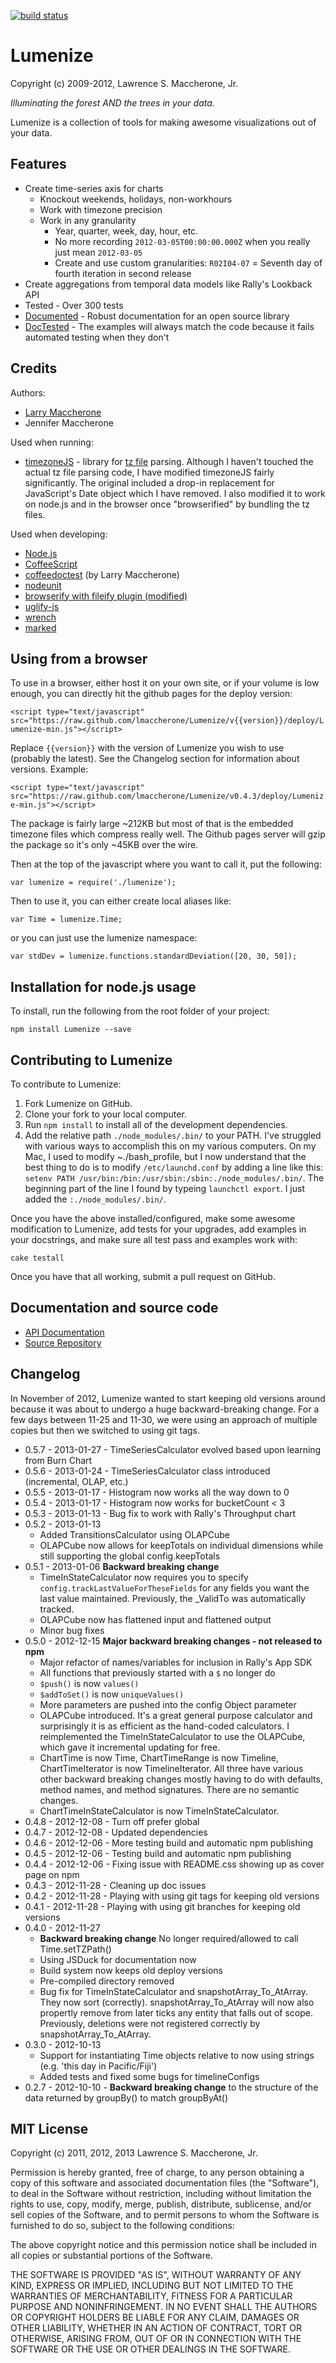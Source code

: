 [![build status](https://secure.travis-ci.org/lmaccherone/Lumenize.png)](http://travis-ci.org/lmaccherone/Lumenize)
# Lumenize #

Copyright (c) 2009-2012, Lawrence S. Maccherone, Jr.

_Illuminating the forest AND the trees in your data._

Lumenize is a collection of tools for making awesome visualizations out of your data.

## Features ##

* Create time-series axis for charts
  * Knockout weekends, holidays, non-workhours
  * Work with timezone precision
  * Work in any granularity
    * Year, quarter, week, day, hour, etc.
    * No more recording `2012-03-05T00:00:00.000Z` when you really just mean `2012-03-05`
    * Create and use custom granularities: `R02I04-07` = Seventh day of fourth iteration in second release
* Create aggregations from temporal data models like Rally's Lookback API
* Tested - Over 300 tests
* [Documented](http://lmaccherone.github.com/Lumenize/docs/Lumenize-docs/index.html) - Robust documentation for an open source library
* [DocTested](https://github.com/lmaccherone/coffeedoctest) - The examples will always match the code because it fails automated testing
   when they don't

## Credits ##

Authors:

* [Larry Maccherone](http://maccherone.com)
* Jennifer Maccherone

Used when running:

* [timezoneJS](https://github.com/mde/timezone-js) - library for [tz file](http://www.twinsun.com/tz/tz-link.htm) parsing. Although I haven't touched the actual tz file parsing code, I have modified timezoneJS fairly significantly. The original included a drop-in replacement for JavaScript's Date object which I have removed. I also modified it to work on node.js and in the browser once "browserified" by bundling the tz files.

Used when developing:

* [Node.js](http://nodejs.org/)
* [CoffeeScript](http://coffeescript.org/)
* [coffeedoctest](https://github.com/lmaccherone/coffeedoctest) (by Larry Maccherone)
* [nodeunit](https://github.com/caolan/nodeunit)
* [browserify with fileify plugin (modified)](https://github.com/substack/node-browserify)
* [uglify-js](https://github.com/mishoo/UglifyJS)
* [wrench](https://github.com/ryanmcgrath/wrench-js)
* [marked](https://github.com/chjj/marked)

## Using from a browser ##

To use in a browser, either host it on your own site, or if your volume is low enough, you can directly hit the github pages for the deploy version:

`<script type="text/javascript" src="https://raw.github.com/lmaccherone/Lumenize/v{{version}}/deploy/Lumenize-min.js"></script>`

Replace `{{version}}` with the version of Lumenize you wish to use (probably the latest). See the Changelog section for information about versions. Example:

`<script type="text/javascript" src="https://raw.github.com/lmaccherone/Lumenize/v0.4.3/deploy/Lumenize-min.js"></script>`

The package is fairly large ~212KB but most of that is the embedded timezone files which compress really well. The Github pages server will gzip the package so it's only ~45KB over the wire.

Then at the top of the javascript where you want to call it, put the following:

`var lumenize = require('./lumenize');`

Then to use it, you can either create local aliases like:

`var Time = lumenize.Time;`

or you can just use the lumenize namespace:

`var stdDev = lumenize.functions.standardDeviation([20, 30, 50]);`
    
## Installation for node.js usage ##

To install, run the following from the root folder of your project:

`npm install Lumenize --save`

## Contributing to Lumenize ##
    
To contribute to Lumenize:

1. Fork Lumenize on GitHub.
2. Clone your fork to your local computer.
3. Run `npm install` to install all of the development dependencies.
4. Add the relative path `./node_modules/.bin/` to your PATH. I've struggled with various ways to accomplish this on my various computers. On my Mac, I used to modify ~./bash_profile, but I now understand that the best thing to do is to modify `/etc/launchd.conf` by adding a line like this: `setenv PATH /usr/bin:/bin:/usr/sbin:/sbin:./node_modules/.bin/`. The beginning part of the line I found by typeing `launchctl export`. I just added the `:./node_modules/.bin/`.

Once you have the above installed/configured, make some awesome modification to Lumenize, add tests for your upgrades, add examples in your docstrings, and make sure all test pass and examples work with:

`cake testall`

Once you have that all working, submit a pull request on GitHub.

## Documentation and source code ##

* [API Documentation](http://lmaccherone.github.com/Lumenize/docs/Lumenize-docs/index.html)
* [Source Repository](https://github.com/lmaccherone/Lumenize)

## Changelog ##

In November of 2012, Lumenize wanted to start keeping old versions around because it was about to undergo a huge backward-breaking change. For a few days between 11-25 and 11-30, we were using an approach of multiple copies but then we switched to using git tags.

* 0.5.7 - 2013-01-27 - TimeSeriesCalculator evolved based upon learning from Burn Chart
* 0.5.6 - 2013-01-24 - TimeSeriesCalculator class introduced (incremental, OLAP, etc.)
* 0.5.5 - 2013-01-17 - Histogram now works all the way down to 0
* 0.5.4 - 2013-01-17 - Histogram now works for bucketCount < 3
* 0.5.3 - 2013-01-13 - Bug fix to work with Rally's Throughput chart
* 0.5.2 - 2013-01-13 
  * Added TransitionsCalculator using OLAPCube
  * OLAPCube now allows for keepTotals on individual dimensions while still supporting
    the global config.keepTotals    
* 0.5.1 - 2013-01-06 **Backward breaking change**
  * TimeInStateCalculator now requires you to specify `config.trackLastValueForTheseFields`
    for any fields you want the last value maintained. Previously, the _ValidTo was 
    automatically tracked.
  * OLAPCube now has flattened input and flattened output
  * Minor bug fixes
* 0.5.0 - 2012-12-15 **Major backward breaking changes - not released to npm**
  * Major refactor of names/variables for inclusion in Rally's App SDK
  * All functions that previously started with a `$` no longer do
  * `$push()` is now `values()`
  * `$addToSet()` is now `uniqueValues()`
  * More parameters are pushed into the config Object parameter
  * OLAPCube introduced. It's a great general purpose calculator and surprisingly it is as
    efficient as the hand-coded calculators. I reimplemented the TimeInStateCalculator
    to use the OLAPCube, which gave it incremental updating for free.
  * ChartTime is now Time, ChartTimeRange is now Timeline, ChartTimeIterator is now 
    TimelineIterator. All three have various other backward breaking changes mostly having to
    do with defaults, method names, and method signatures. There are no semantic changes. 
  * ChartTimeInStateCalculator is now TimeInStateCalculator.
* 0.4.8 - 2012-12-08 - Turn off prefer global
* 0.4.7 - 2012-12-08 - Updated dependencies
* 0.4.6 - 2012-12-06 - More testing build and automatic npm publishing
* 0.4.5 - 2012-12-06 - Testing build and automatic npm publishing
* 0.4.4 - 2012-12-06 - Fixing issue with README.css showing up as cover page on npm
* 0.4.3 - 2012-11-28 - Cleaning up doc issues
* 0.4.2 - 2012-11-28 - Playing with using git tags for keeping old versions
* 0.4.1 - 2012-11-28 - Playing with using git branches for keeping old versions
* 0.4.0 - 2012-11-27
  * **Backward breaking change** No longer required/allowed to call Time.setTZPath()
  * Using JSDuck for documentation now
  * Build system now keeps old deploy versions
  * Pre-compiled directory removed
  * Bug fix for TimeInStateCalculator and snapshotArray_To_AtArray. They now sort (correctly). snapshotArray_To_AtArray will now also 
    propertly remove from later ticks any entity that falls out of scope. Previously, deletions were not registered correctly by
    snapshotArray_To_AtArray.
* 0.3.0 - 2012-10-13
  * Support for instantiating Time objects relative to now using strings (e.g. 'this day in Pacific/Fiji')
  * Added tests and fixed some bugs for timelineConfigs
* 0.2.7 - 2012-10-10 - **Backward breaking change** to the structure of the data returned by groupBy() to match groupByAt()

## MIT License ##

Copyright (c) 2011, 2012, 2013 Lawrence S. Maccherone, Jr.

Permission is hereby granted, free of charge, to any person obtaining a copy of this software and associated 
documentation files (the "Software"), to deal in the Software without restriction, including without limitation 
the rights to use, copy, modify, merge, publish, distribute, sublicense, and/or sell copies of the Software, and 
to permit persons to whom the Software is furnished to do so, subject to the following conditions:

The above copyright notice and this permission notice shall be included in all copies or substantial portions of the Software.

THE SOFTWARE IS PROVIDED "AS IS", WITHOUT WARRANTY OF ANY KIND, EXPRESS OR IMPLIED, INCLUDING BUT NOT LIMITED 
TO THE WARRANTIES OF MERCHANTABILITY, FITNESS FOR A PARTICULAR PURPOSE AND NONINFRINGEMENT. IN NO EVENT SHALL 
THE AUTHORS OR COPYRIGHT HOLDERS BE LIABLE FOR ANY CLAIM, DAMAGES OR OTHER LIABILITY, WHETHER IN AN ACTION OF 
CONTRACT, TORT OR OTHERWISE, ARISING FROM, OUT OF OR IN CONNECTION WITH THE SOFTWARE OR THE USE OR OTHER DEALINGS 
IN THE SOFTWARE.






